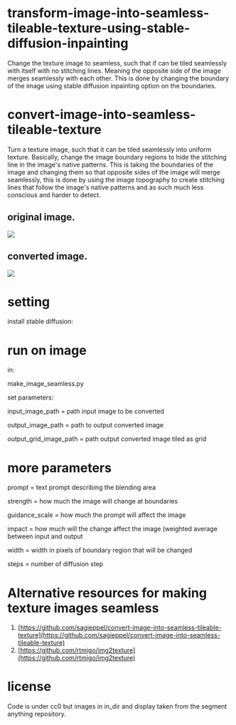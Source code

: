 # transform-image-into-seamless-tileable-texture-using-stable-diffusion-inpainting
Change the texture image to seamless,  such that if can be tiled seamlessly with itself with no stitching lines. Meaning the opposite side of the image merges seamlessly with each other. This is done by changing the boundary of the image using stable diffusion inpainting option on the boundaries.

# convert-image-into-seamless-tileable-texture
Turn a texture image, such that it can be tiled seamlessly into uniform texture. Basically, change the image boundary regions to hide the stitching line in the image's native patterns.
This is taking the boundaries of the image and changing them so that opposite sides of the image will merge seamlessly, this is done by using the image topography to create stitching lines that follow the image's native patterns and as such much less conscious and harder to detect.


## original image. 
![](sa_266035_15_Score_5229_TileSize39_Texture.jpg)


##  converted image.
![](sa_266472_5_Score_5119_TileSize39_Texture.jpg)
 

# setting
install stable diffusion:


 
# run on image
in:  

make_image_seamless.py


set parameters:

input_image_path =  path input image to be converted

output_image_path =  path to output converted image

output_grid_image_path =  path output converted image tiled as grid
 
# more parameters

 prompt =   text prompt describing the blending area
 
 strength =  how much the image will change at boundaries
 
 guidance_scale =  how much the prompt will affect the image
 
 impact =  how much will the change affect the image (weighted average between input and output
 
 width =  width in pixels of boundary region that will be changed
 
 steps =   number of diffusion step


# Alternative resources for making texture images seamless
1) [https://github.com/sagieppel/convert-image-into-seamless-tileable-texture](https://github.com/sagieppel/convert-image-into-seamless-tileable-texture)
2) [https://github.com/rtmigo/img2texture](https://github.com/rtmigo/img2texture) 

# license 
Code is under cc0 but images in in_dir and display taken from the segment anything repository.
